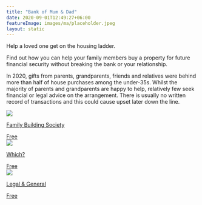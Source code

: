 ```yaml
---
title: "Bank of Mum & Dad"
date: 2020-09-01T12:49:27+06:00
featureImage: images/ma/placeholder.jpeg
layout: static
---
```


Help a loved one get on the housing ladder.

Find out how you can help your family members buy a property for future financial security without breaking the bank or your relationship.

In 2020, gifts from parents, grandparents, friends and relatives were behind more than half of house purchases among the under-35s. Whilst the majority of parents and grandparents are happy to help, relatively few seek financial or legal advice on the arrangement.  There is usually no written record of transactions and this could cause upset later down the line.

<a class="ma-link" href="https://www.familybuildingsociety.co.uk/tips-and-guides/bank-of-mum-and-dad-research-and-guides"><div class="ma-card ma-card-Wealth"><div class="ma-icon"><img src ="/images/Icon-check - wealth - opacity.svg"/></div><div class="ma-name"><p>Family Building Society</p></div><div class="ma-paid-text"><span>Free</span></div></div></a><a class="ma-link" href="https://www.which.co.uk/money/mortgages-and-property/mortgages/getting-a-mortgage/how-can-parents-help-first-time-buyers-aajxU3H4Zl3H"><div class="ma-card ma-card-Wealth"><div class="ma-icon"><img src ="/images/Icon-check - wealth - opacity.svg"/></div><div class="ma-name"><p>Which?</p></div><div class="ma-paid-text"><span>Free</span></div></div></a><a class="ma-link" href="https://www.legalandgeneral.com/retirement/rewirement/funding-retirement/bank-of-mum-and-dad/"><div class="ma-card ma-card-Wealth"><div class="ma-icon"><img src ="/images/Icon-check - wealth - opacity.svg"/></div><div class="ma-name"><p>Legal & General</p></div><div class="ma-paid-text"><span>Free</span></div></div></a>  

<br/><br/>






